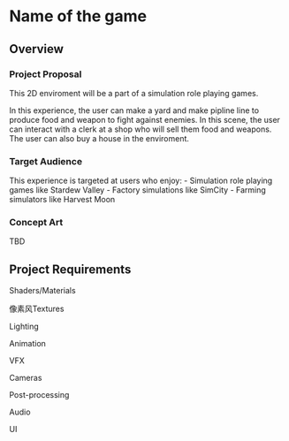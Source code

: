 # Name of the game

## Overview

### Project Proposal

This 2D enviroment will be a part of a simulation role playing games.

In this experience, the user can make a yard and make pipline line to 
produce food and weapon to fight against enemies. In this scene, 
the user can interact with a clerk at a shop who will sell them
food and weapons. The user can also buy a house in the enviroment.

### Target Audience

This experience is targeted at users who enjoy:
    - Simulation role playing games like Stardew Valley
    - Factory simulations like SimCity
    - Farming simulators like Harvest Moon

### Concept Art

TBD

## Project Requirements

Shaders/Materials

像素风Textures


Lighting

Animation

VFX

Cameras

Post-processing

Audio

UI